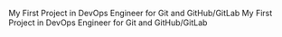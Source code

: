 My First Project in DevOps Engineer for Git and GitHub/GitLab
My First Project in DevOps Engineer for Git and GitHub/GitLab
